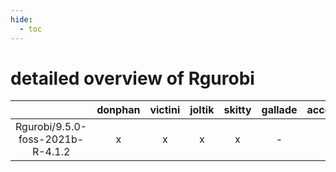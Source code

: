 ```yaml
---
hide:
  - toc
---
```


detailed overview of Rgurobi
============================

| |donphan|victini|joltik|skitty|gallade|accelgor|swalot|doduo|
| :---: | :---: | :---: | :---: | :---: | :---: | :---: | :---: | :---: |
|Rgurobi/9.5.0-foss-2021b-R-4.1.2|x|x|x|x|-|x|x|x|
